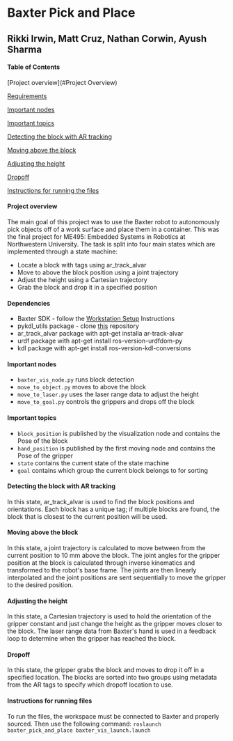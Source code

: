 Baxter Pick and Place
=============================================

Rikki Irwin, Matt Cruz, Nathan Corwin, Ayush Sharma
---------------------------------------------


#### Table of Contents ####
[Project overview](#Project Overview)

[Requirements](#Requirements)

[Important nodes](#nodes)

[Important topics](#topics)

[Detecting the block with AR tracking](#Vision)

[Moving above the block](#Movement)

[Adjusting the height](#fine)

[Dropoff](#drop)

[Instructions for running the files](#Instructions)


#### Project overview  <a name="Project Overview"></a>
The main goal of this project was to use the Baxter robot to autonomously pick objects off of a work surface and place them in a container. This was the final project for ME495: Embedded Systems in Robotics at Northwestern University. The task is split into four main states which are implemented through a state machine:
* Locate a block with tags using ar_track_alvar
* Move to above the block position using a joint trajectory
* Adjust the height using a Cartesian trajectory
* Grab the block and drop it in a specified position

#### Dependencies <a name="Requirements"></a>

  *  Baxter SDK - follow the [Workstation Setup](http://sdk.rethinkrobotics.com/wiki/Workstation_Setup) Instructions
  * pykdl_utils package - clone [this](https://github.com/gt-ros-pkg/hrl-kdl.git ) repository
  * ar_track_alvar package with apt-get installa ar-track-alvar
  * urdf package with apt-get install ros-version-urdfdom-py
  * kdl package with apt-get install ros-version-kdl-conversions

#### Important nodes <a name="nodes"></a>
 * `baxter_vis_node.py` runs block detection
 * `move_to_object.py` moves to above the block
 * `move_to_laser.py` uses the laser range data to adjust the height
 * `move_to_goal.py` controls the grippers and drops off the block

#### Important topics <a name="topics"></a>
 * `block_position` is published by the visualization node and contains the Pose of the block
 * `hand_position` is published by the first moving node and contains the Pose of the gripper
 * `state` contains the current state of the state machine
 * `goal` contains which group the current block belongs to for sorting

#### Detecting the block with AR tracking  <a name="Vision"></a>
In this state, ar_track_alvar is used to find the block positions and orientations. Each block has a unique tag; if multiple blocks are found, the block that is closest to the current position will be used. 

#### Moving above the block  <a name="Movement"></a>
In this state, a joint trajectory is calculated to move between from the current position to 10 mm above the block. The joint angles for the gripper position at the block is calculated through inverse kinematics and transformed to the robot's base frame. The joints are then linearly interpolated and the joint positions are sent sequentially to move the gripper to the desired position.

#### Adjusting the height  <a name="fine"></a>
In this state, a Cartesian trajectory is used to hold the orientation of the gripper constant and just change the height as the gripper moves closer to the block. The laser range data from Baxter's hand is used in a feedback loop to determine when the gripper has reached the block.


#### Dropoff <a name="drop"></a>
In this state, the gripper grabs the block and moves to drop it off in a specified location. The blocks are sorted into two groups using metadata from the AR tags to specify which dropoff location to use.

#### Instructions for running files  <a name="Instructions"></a>

To run the files, the workspace must be connected to Baxter and properly sourced. Then use the following command: `roslaunch baxter_pick_and_place baxter_vis_launch.launch`
